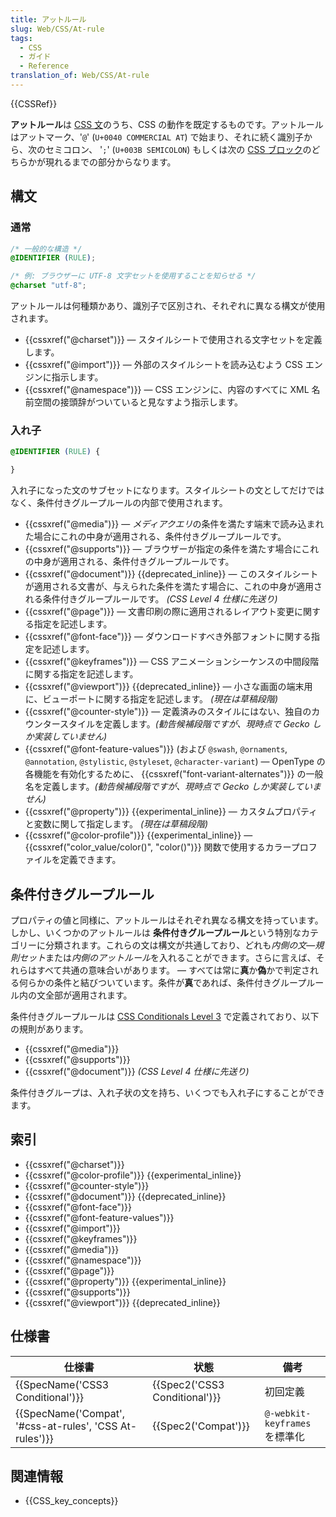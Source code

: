 ```yaml
---
title: アットルール
slug: Web/CSS/At-rule
tags:
  - CSS
  - ガイド
  - Reference
translation_of: Web/CSS/At-rule
---
```

{{CSSRef}}

**アットルール**は [CSS 文](/ja/docs/Web/CSS/Syntax#css_statements)のうち、CSS の動作を既定するものです。アットルールはアットマーク、'`@`' (`U+0040 COMMERCIAL AT`) で始まり、それに続く識別子から、次のセミコロン、 '`;`' (`U+003B SEMICOLON`) もしくは次の [CSS ブロック](/ja/docs/Web/CSS/Syntax#css_declarations_blocks)のどちらかが現れるまでの部分からなります。

## 構文

### 通常

```css
/* 一般的な構造 */
@IDENTIFIER (RULE);

/* 例: ブラウザーに UTF-8 文字セットを使用することを知らせる */
@charset "utf-8";
```

アットルールは何種類かあり、識別子で区別され、それぞれに異なる構文が使用されます。

- {{cssxref("@charset")}} — スタイルシートで使用される文字セットを定義します。
- {{cssxref("@import")}} — 外部のスタイルシートを読み込むよう CSS エンジンに指示します。
- {{cssxref("@namespace")}} — CSS エンジンに、内容のすべてに XML 名前空間の接頭辞がついていると見なすよう指示します。

### 入れ子

```css
@IDENTIFIER (RULE) {

}
```

入れ子になった文のサブセットになります。スタイルシートの文としてだけではなく、条件付きグループルールの内部で使用されます。

- {{cssxref("@media")}} — *メディアクエリ*の条件を満たす端末で読み込まれた場合にこれの中身が適用される、条件付きグループルールです。
- {{cssxref("@supports")}} — ブラウザーが指定の条件を満たす場合にこれの中身が適用される、条件付きグループルールです。
- {{cssxref("@document")}} {{deprecated_inline}} — このスタイルシートが適用される文書が、与えられた条件を満たす場合に、これの中身が適用される条件付きグループルールです。 _(CSS Level 4 仕様に先送り)_
- {{cssxref("@page")}} — 文書印刷の際に適用されるレイアウト変更に関する指定を記述します。
- {{cssxref("@font-face")}} — ダウンロードすべき外部フォントに関する指定を記述します。
- {{cssxref("@keyframes")}} — CSS アニメーションシーケンスの中間段階に関する指定を記述します。
- {{cssxref("@viewport")}} {{deprecated_inline}} — 小さな画面の端末用に、ビューポートに関する指定を記述します。 _(現在は草稿段階)_
- {{cssxref("@counter-style")}} — 定義済みのスタイルにはない、独自のカウンタースタイルを定義します。_(勧告候補段階ですが、現時点で Gecko しか実装していません)_
- {{cssxref("@font-feature-values")}} (および `@swash`, `@ornaments`, `@annotation`, `@stylistic`, `@styleset`, `@character-variant`) — OpenType の各機能を有効化するために、 {{cssxref("font-variant-alternates")}} の一般名を定義します。_(勧告候補段階ですが、現時点で Gecko しか実装していません)_
- {{cssxref("@property")}} {{experimental_inline}} — カスタムプロパティと変数に関して指定します。 _(現在は草稿段階)_
- {{cssxref("@color-profile")}} {{experimental_inline}} — {{cssxref("color_value/color()", "color()")}} 関数で使用するカラープロファイルを定義できます。

## 条件付きグループルール

プロパティの値と同様に、アットルールはそれぞれ異なる構文を持っています。しかし、いくつかのアットルールは **条件付きグループルール**という特別なカテゴリーに分類されます。これらの文は構文が共通しており、どれも*内側の文*—*規則セット*または*内側のアットルール*を入れることができます。さらに言えば、それらはすべて共通の意味合いがあります。 — すべては常に**真**か**偽**かで判定される何らかの条件と結びついています。条件が**真**であれば、条件付きグループルール内の文全部が適用されます。

条件付きグループルールは  [CSS Conditionals Level 3](https://dev.w3.org/csswg/css3-conditional/) で定義されており、以下の規則があります。

- {{cssxref("@media")}}
- {{cssxref("@supports")}}
- {{cssxref("@document")}} _(CSS Level 4 仕様に先送り)_

条件付きグループは、入れ子状の文を持ち、いくつでも入れ子にすることができます。

## 索引

- {{cssxref("@charset")}}
- {{cssxref("@color-profile")}} {{experimental_inline}}
- {{cssxref("@counter-style")}}
- {{cssxref("@document")}} {{deprecated_inline}}
- {{cssxref("@font-face")}}
- {{cssxref("@font-feature-values")}}
- {{cssxref("@import")}}
- {{cssxref("@keyframes")}}
- {{cssxref("@media")}}
- {{cssxref("@namespace")}}
- {{cssxref("@page")}}
- {{cssxref("@property")}} {{experimental_inline}}
- {{cssxref("@supports")}}
- {{cssxref("@viewport")}} {{deprecated_inline}}

## 仕様書

| 仕様書                                                  | 状態                          | 備考                          |
| ------------------------------------------------------- | ----------------------------- | ----------------------------- |
| {{SpecName('CSS3 Conditional')}}                        | {{Spec2('CSS3 Conditional')}} | 初回定義                      |
| {{SpecName('Compat', '#css-at-rules', 'CSS At-rules')}} | {{Spec2('Compat')}}           | `@-webkit-keyframes` を標準化 |

## 関連情報

- {{CSS_key_concepts}}
